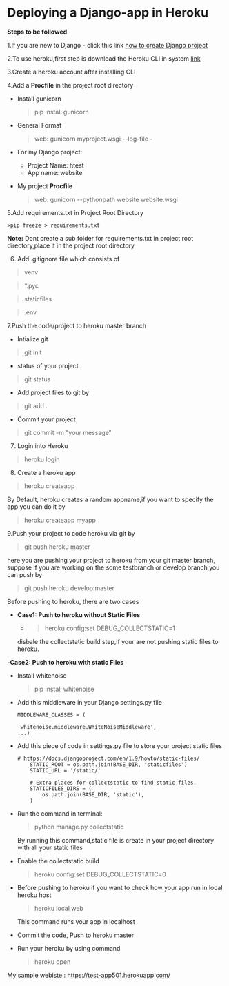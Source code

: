 # Deploying a Django-app in Heroku
 
**Steps to be followed**

1.If you are new to Django - click this link  [how to create Django project](https://docs.djangoproject.com/en/2.0/intro/tutorial01/)

2.To use heroku,first step is download the Heroku CLI in system [link](https://devcenter.heroku.com/articles/heroku-cli)
 
3.Create a heroku account after installing CLI 

4.Add a **Procfile** in the project root directory 
 
- Install gunicorn 
  > pip install gunicorn


- General Format
  > web: gunicorn myproject.wsgi --log-file -

- For my Django project:

    - Project Name: htest
    - App name: website
   
- My project **Procfile**

    > web: gunicorn --pythonpath website website.wsgi

5.Add requirements.txt in Project Root Directory

    >pip freeze > requirements.txt
    
**Note:** Dont create a sub folder for requirements.txt in project root directory,place it in the project root directory

6. Add .gitignore file  which consists of

> venv

>*.pyc

>staticfiles

>.env

7.Push the code/project to heroku master branch

- Intialize git
> git init

- status of your project 
> git status

- Add project files to git by

> git add .

- Commit your project 
 
> git commit -m "your message"

7. Login into Heroku 

> heroku login

8. Create a heroku app 

> heroku createapp 

By Default, heroku creates a random appname,if you want to specify the app you can do it by 

> heroku createapp myapp

9.Push your project to code heroku via git by 
  
> git push heroku master 

here you are pushing your project to heroku from your git master branch, suppose if you are working on the some testbranch or develop branch,you can push by

> git push heroku develop:master

Before pushing to heroku, there are two cases

- **Case1: Push to heroku without Static Files**
   
   -  >heroku config:set DEBUG_COLLECTSTATIC=1
   
   disbale the collectstatic build step,if your are not pushing static files to heroku.
   
-**Case2: Push to heroku with static Files**
   
   - Install whitenoise
        > pip install whitenoise
        
   - Add this middleware in your Django settings.py file 
   
        ```
        MIDDLEWARE_CLASSES = (
    
        'whitenoise.middleware.WhiteNoiseMiddleware',
        ...)
        
        ```
   - Add this piece of code in settings.py file to store your project static files
        ```
        # https://docs.djangoproject.com/en/1.9/howto/static-files/
            STATIC_ROOT = os.path.join(BASE_DIR, 'staticfiles')
            STATIC_URL = '/static/'
            
            # Extra places for collectstatic to find static files.
            STATICFILES_DIRS = (
                os.path.join(BASE_DIR, 'static'),
            )
        
      ```
   - Run the command in terminal:
   
        > python manage.py collectstatic
     
     By running this command,static file is create in your project directory with all your static files 
     
   - Enable the collectstatic build 
   
       > heroku config:set DEBUG_COLLECTSTATIC=0
   - Before pushing to heroku if you want to check how your app run in  local heroku host
       
       > heroku local web
       
       This command runs your app in localhost 
       
   - Commit the code, Push to heroku master
   
   - Run your heroku by using command
       
       > heroku open
 
 
 My sample webiste : https://test-app501.herokuapp.com/
 
 